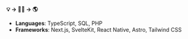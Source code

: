 **💡 → 👨‍💻 → 🌎**

 - **Languages**: TypeScript, SQL, PHP
 - **Frameworks**: Next.js, SvelteKit, React Native, Astro, Tailwind CSS
